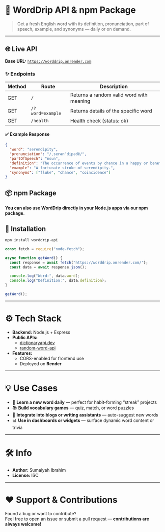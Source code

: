 # 📘 WordDrip API & npm Package

> Get a fresh English word with its definition, pronunciation, part of speech, example, and synonyms — daily or on demand.

---

## 🌐 Live API

**Base URL:** [`https://worddrip.onrender.com`](https://worddrip.onrender.com)

### ✨ Endpoints

| Method | Route                   | Description                              |
|--------|-------------------------|------------------------------------------|
| GET    | `/`                     | Returns a random valid word with meaning |
| GET    | `/?word=example`        | Returns details of the specific word     |
| GET    | `/health`               | Health check (status: ok)                |

#### ✅ Example Response

```json
{
  "word": "serendipity",
  "pronunciation": "/ˌserənˈdipədē/",
  "partOfSpeech": "noun",
  "definition": "The occurrence of events by chance in a happy or beneficial way.",
  "example": "A fortunate stroke of serendipity.",
  "synonyms": ["fluke", "chance", "coincidence"]
}
```
## 📦 npm Package
#### You can also use WordDrip directly in your Node.js apps via our npm package.


## 🔧 Installation

```bash
npm install worddrip-api
```
```js
const fetch = require("node-fetch");

async function getWord() {
  const response = await fetch("https://worddrip.onrender.com/");
  const data = await response.json();

  console.log("Word:", data.word);
  console.log("Definition:", data.definition);
}

getWord();
```
---
# ⚙️ Tech Stack

- **Backend:** Node.js + Express
- **Public APIs:** 
  - [dictionaryapi.dev](https://dictionaryapi.dev)
  - [random-word-api](https://random-word-api.herokuapp.com/)
- **Features:** 
  - CORS-enabled for frontend use
  - Deployed on **Render**

---

# 💡 Use Cases

- 🧠 **Learn a new word daily** — perfect for habit-forming “streak” projects
- 📚 **Build vocabulary games** — quiz, match, or word puzzles
- 📝 **Integrate into blogs or writing assistants** — auto-suggest new words
- 📊 **Use in dashboards or widgets** — surface dynamic word content or trivia

---

# 🛠 Info

- **Author:** Sumaiyah Ibrahim  
- **License:** ISC

---

# ❤ Support & Contributions

Found a bug or want to contribute?  
Feel free to open an issue or submit a pull request — **contributions are always welcome!**
